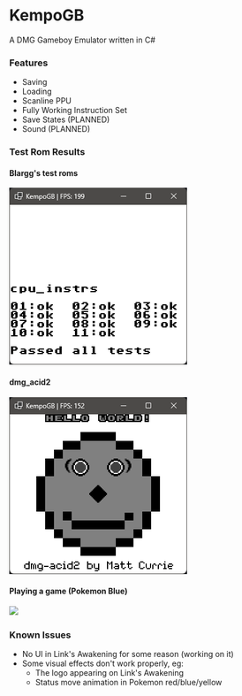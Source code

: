 # KempoGB
A DMG Gameboy Emulator written in C#

### Features
- Saving
- Loading
- Scanline PPU
- Fully Working Instruction Set
- Save States (PLANNED)
- Sound (PLANNED)

### Test Rom Results
#### Blargg's test roms
![img.png](img.png)

#### dmg_acid2
![img_1.png](img_1.png)

#### Playing a game (Pokemon Blue)
![](https://i.imgur.com/SDdSGqS.gif)

### Known Issues
- No UI in Link's Awakening for some reason (working on it)
- Some visual effects don't work properly, eg: 
  - The logo appearing on Link's Awakening
  - Status move animation in Pokemon red/blue/yellow

